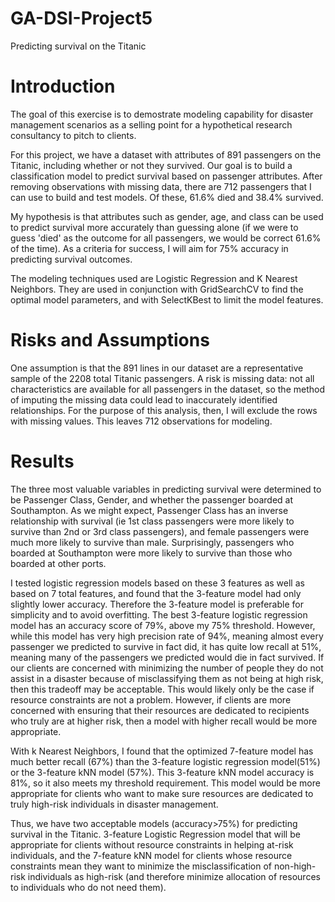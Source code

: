 # GA-DSI-Project5
Predicting survival on the Titanic

# Introduction
The goal of this exercise is to demostrate modeling capability for disaster management scenarios as a selling point for a hypothetical research consultancy to pitch to clients.

For this project, we have a dataset with attributes of 891 passengers on the Titanic, including whether or not they survived. Our goal is to build a classification model to predict survival based on passenger attributes. After removing observations with missing data, there are 712 passengers that I can use to build and test models. Of these, 61.6% died and 38.4% survived.

My hypothesis is that attributes such as gender, age, and class can be used to predict survival more accurately than guessing alone (if we were to guess 'died' as the outcome for all passengers, we would be correct 61.6% of the time). As a criteria for success, I will aim for 75% accuracy in predicting survival outcomes.

The modeling techniques used are Logistic Regression and K Nearest Neighbors. They are used in conjunction with GridSearchCV to find the optimal model parameters, and with SelectKBest to limit the model features.

# Risks and Assumptions
One assumption is that the 891 lines in our dataset are a representative sample of the 2208 total Titanic passengers. A risk is missing data: not all characteristics are available for all passengers in the dataset, so the method of imputing the missing data could lead to inaccurately identified relationships. For the purpose of this analysis, then, I will exclude the rows with missing values. This leaves 712 observations for modeling.

# Results
The three most valuable variables in predicting survival were determined to be Passenger Class, Gender, and whether the passenger boarded at Southampton. As we might expect, Passenger Class has an inverse relationship with survival (ie 1st class passengers were more likely to survive than 2nd or 3rd class passengers), and female passengers were much more likely to survive than male. Surprisingly, passengers who boarded at Southampton were more likely to survive than those who boarded at other ports.

I tested logistic regression models based on these 3 features as well as based on 7 total features, and found that the 3-feature model had only slightly lower accuracy. Therefore the 3-feature model is preferable for simplicity and to avoid overfitting. The best 3-feature logistic regression model has an accuracy score of 79%, above my 75% threshold. However, while this model has very high precision rate of 94%, meaning almost every passenger we predicted to survive in fact did, it has quite low recall at 51%, meaning many of the passengers we predicted would die in fact survived. If our clients are concerned with minimizing the number of people they do not assist in a disaster because of misclassifying them as not being at high risk, then this tradeoff may be acceptable. This would likely only be the case if resource constraints are not a problem. However, if clients are more concerned with ensuring that their resources are dedicated to recipients who truly are at higher risk, then a model with higher recall would be more appropriate.

With k Nearest Neighbors, I found that the optimized 7-feature model has much better recall (67%) than the 3-feature logistic regression model(51%) or the 3-feature kNN model (57%). This 3-feature kNN model accuracy is 81%, so it also meets my threshold requirement. This model would be more appropriate for clients who want to make sure resources are dedicated to truly high-risk individuals in disaster management.

Thus, we have two acceptable models (accuracy>75%) for predicting survival in the Titanic. 3-feature Logistic Regression model that will be appropriate for clients without resource constraints in helping at-risk individuals, and the 7-feature kNN model for clients whose resource constraints mean they want to minimize the misclassification of non-high-risk individuals as high-risk (and therefore minimize allocation of resources to individuals who do not need them).

